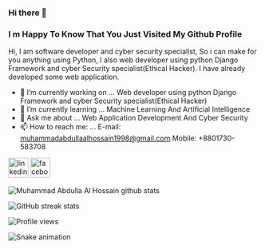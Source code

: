 ### Hi there 👋 
### I m Happy To Know That You Just Visited My Github Profile
Hi,
I am software developer and cyber security specialist, So i can make for you anything using Python,
I also web developer using python Django Framework and cyber Security specialist(Ethical Hacker).
I have already developed some web application.

- 🔭 I’m currently working on ... Web developer using python Django Framework and cyber Security specialist(Ethical Hacker)
- 🌱 I’m currently learning ... Machine Learning And Artificial Intelligence
- 💬 Ask me about ... Web Application Development And Cyber Security
- 📫 How to reach me: ... E-mail: muhammadabdullaalhossain1998@gmail.com  Mobile: +8801730-583708

[<img src='https://cdn2.iconfinder.com/data/icons/social-media-icons-23/800/linkedin-512.png' alt='linkedin' height='40'>](https://www.linkedin.com/in/muhammad-abdulla-al-hossain-sozon-691414121/) 
[<img src='https://cdn2.iconfinder.com/data/icons/social-media-icons-23/800/facebook-128.png' alt='facebook' height='40'>](https://www.facebook.com/mdsozon420.py/)

![Muhammad Abdulla Al Hossain github stats](https://github-readme-stats.vercel.app/api?username=mdsozon45-source&show_icons=true&count_private=true) 

![GitHub streak stats](https://github-readme-streak-stats.herokuapp.com/?user=mdsozon45-source) 

![Profile views](https://gpvc.arturio.dev/mdsozon45-source)

![Snake animation](https://github.com/thepiyushmalhotra/thepiyushmalhotra/blob/output/github-contribution-grid-snake.svg)


